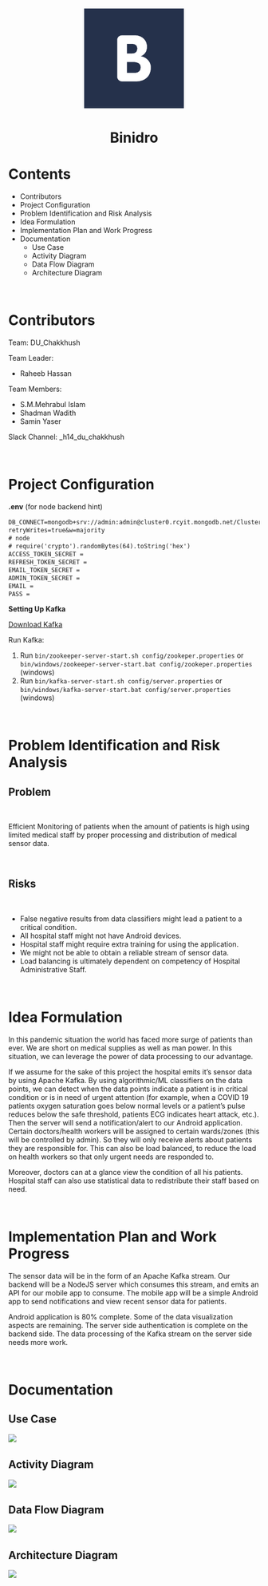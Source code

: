 <br/>
<p align="center">
    <img src="assets/logo.png" alt="Logo" width="200" height="auto">
</p>
<h1 align="center">Binidro</h1>

# Contents

- Contributors
- Project Configuration
- Problem Identification and Risk Analysis
- Idea Formulation
- Implementation Plan and Work Progress
- Documentation
    - Use Case
    - Activity Diagram
    - Data Flow Diagram
    - Architecture Diagram

<br/>

# Contributors

Team: DU_Chakkhush<br />

Team Leader: 
- Raheeb Hassan<br />

Team Members:<br />
- S.M.Mehrabul Islam<br />
- Shadman Wadith<br />
- Samin Yaser<br />

Slack Channel: _h14_du_chakkhush

<br/>

# Project Configuration

**.env** (for node backend hint)

```
DB_CONNECT=mongodb+srv://admin:admin@cluster0.rcyit.mongodb.net/Cluster0?retryWrites=true&w=majority
# node
# require('crypto').randomBytes(64).toString('hex')
ACCESS_TOKEN_SECRET = 
REFRESH_TOKEN_SECRET = 
EMAIL_TOKEN_SECRET = 
ADMIN_TOKEN_SECRET =
EMAIL =
PASS = 
```

**Setting Up Kafka**

[Download Kafka](https://archive.apache.org/dist/kafka/1.0.0/kafka_2.11-1.0.0.tgz)

Run Kafka:

1. Run 
```bin/zookeeper-server-start.sh config/zookeper.properties``` or  
```bin/windows/zookeeper-server-start.bat config/zookeper.properties``` (windows)
2. Run ```bin/kafka-server-start.sh config/server.properties``` or ```bin/windows/kafka-server-start.bat config/server.properties``` (windows)



<br/>

# Problem Identification and Risk Analysis

## Problem

<br/>

Efficient Monitoring of patients when the amount of patients is high using limited medical staff by proper processing and distribution of medical sensor data. 

<br/>

## Risks

<br/>

- False negative results from data classifiers might lead a patient to a critical condition.
- All hospital staff might not have Android devices.
- Hospital staff might require extra training for using the application.
- We might not be able to obtain a reliable stream of sensor data.
- Load balancing is ultimately dependent on competency of Hospital Administrative Staff.

<br/>

# Idea Formulation

In this pandemic situation the world has faced more surge of patients than ever. We are short on medical supplies as well as man power. In this situation, we can leverage the power of data processing to our advantage.<br/>

If we assume for the sake of this project the hospital emits it’s sensor data by using Apache Kafka. By using algorithmic/ML classifiers on the data points, we can detect when the data points indicate a patient is in critical condition or is in need of urgent attention (for example, when a COVID 19 patients oxygen saturation goes below normal levels or a patient’s pulse reduces below the safe threshold, patients ECG indicates heart attack, etc.). Then the server will send a notification/alert to our Android application. Certain doctors/health workers will be assigned to certain wards/zones (this will be controlled by admin). So they will only receive alerts about patients they are responsible for. This can also be load balanced, to reduce the load on health workers so that only urgent needs are responded to.<br/>

Moreover, doctors can at a glance view the condition of all his patients. Hospital staff can also use statistical data to redistribute their staff based on need. 

<br/>

# Implementation Plan and Work Progress

The sensor data will be in the form of an Apache Kafka stream. Our backend will be a NodeJS server which consumes this stream, and emits an API for our mobile app to consume. The mobile app will be a simple Android app to send notifications and view recent sensor data for patients.

Android application is 80% complete. Some of the data visualization aspects are remaining. The server side authentication is complete on the backend side. The data processing of the Kafka stream on the server side needs more work.

<br/>

# Documentation

## Use Case

<img  src="assets/diagrams/UseCase.jpg"/>

## Activity Diagram

<img  src="assets/diagrams/ActivityDiagram.jpg"/>

## Data Flow Diagram

<img  src="assets/diagrams/DataFlowDiagram.jpg"/>

## Architecture Diagram

<img  src="assets/diagrams/ArchitectureDiagram.jpg"/>